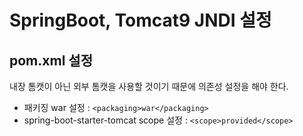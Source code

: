 # SpringBoot, Tomcat9 JNDI 설정

## pom.xml 설정

내장 톰캣이 아닌 외부 톰캣을 사용할 것이기 때문에 의존성 설정을 해야 한다.

- 패키징 war 설정 : `<packaging>war</packaging>`
- spring-boot-starter-tomcat scope 설정 : `<scope>provided</scope>`
